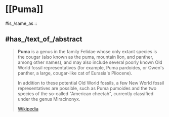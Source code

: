 
# [[Puma]] 

#is_/same_as :: 

## #has_/text_of_/abstract 

> **Puma** is a genus in the family Felidae whose only extant species is the cougar 
> (also known as the puma, mountain lion, and panther, among other names), 
> and may also include several poorly known Old World fossil representatives 
> (for example, Puma pardoides, or Owen's panther, a large, cougar-like cat of Eurasia's Pliocene). 
> 
> In addition to these potential Old World fossils, 
> a few  New World fossil representatives are possible, such as Puma pumoides 
> and the two species of the so-called "American cheetah", 
> currently classified under the genus Miracinonyx.
>
> [Wikipedia](https://en.wikipedia.org/wiki/Puma%20(genus)) 

